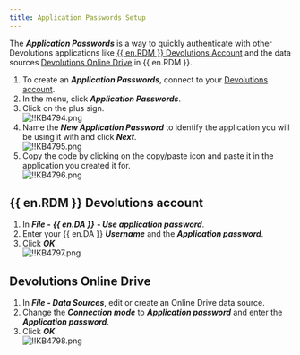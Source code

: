```yaml
---
title: Application Passwords Setup
---
```

The ***Application Passwords*** is a way to quickly authenticate with other Devolutions applications like [{{ en.RDM }} Devolutions Account](#account) and the data sources [Devolutions Online Drive](#data) in {{ en.RDM }}.

1. To create an ***Application Passwords***, connect to your [Devolutions account](https://portal.devolutions.com/).
1. In the menu, click ***Application Passwords***.
1. Click on the plus sign.  
![!!KB4794.png](https://webdevolutions.azureedge.net/docs/en/kb/KB4794.png)
1. Name the ***New Application Password*** to identify the application you will be using it with and click ***Next***.  
![!!KB4795.png](https://webdevolutions.azureedge.net/docs/en/kb/KB4795.png)
1. Copy the code by clicking on the copy/paste icon and paste it in the application you created it for.  
![!!KB4796.png](https://webdevolutions.azureedge.net/docs/en/kb/KB4796.png)

## {{ en.RDM }} Devolutions account
<a name="account"></a>

1. In ***File -*** ***{{ en.DA }}*** ***- Use application password***.
1. Enter your {{ en.DA }}   ***Username*** and the ***Application password***.
1. Click ***OK***.  
![!!KB4797.png](https://webdevolutions.azureedge.net/docs/en/kb/KB4797.png)

## Devolutions Online Drive
<a name="data"></a>

1. In ***File - Data Sources***, edit or create an Online Drive data source.
1. Change the ***Connection mode*** to ***Application password*** and enter the ***Application password***.
1. Click ***OK***.  
![!!KB4798.png](https://webdevolutions.azureedge.net/docs/en/kb/KB4798.png)
